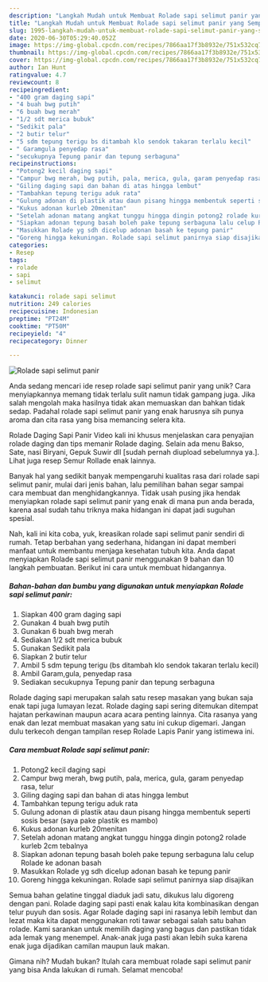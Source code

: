 ```yaml
---
description: "Langkah Mudah untuk Membuat Rolade sapi selimut panir yang Sempurna"
title: "Langkah Mudah untuk Membuat Rolade sapi selimut panir yang Sempurna"
slug: 1995-langkah-mudah-untuk-membuat-rolade-sapi-selimut-panir-yang-sempurna
date: 2020-06-30T05:29:40.052Z
image: https://img-global.cpcdn.com/recipes/7866aa17f3b8932e/751x532cq70/rolade-sapi-selimut-panir-foto-resep-utama.jpg
thumbnail: https://img-global.cpcdn.com/recipes/7866aa17f3b8932e/751x532cq70/rolade-sapi-selimut-panir-foto-resep-utama.jpg
cover: https://img-global.cpcdn.com/recipes/7866aa17f3b8932e/751x532cq70/rolade-sapi-selimut-panir-foto-resep-utama.jpg
author: Ian Hunt
ratingvalue: 4.7
reviewcount: 8
recipeingredient:
- "400 gram daging sapi"
- "4 buah bwg putih"
- "6 buah bwg merah"
- "1/2 sdt merica bubuk"
- "Sedikit pala"
- "2 butir telur"
- "5 sdm tepung terigu bs ditambah klo sendok takaran terlalu kecil"
- " Garamgula penyedap rasa"
- "secukupnya Tepung panir dan tepung serbaguna"
recipeinstructions:
- "Potong2 kecil daging sapi"
- "Campur bwg merah, bwg putih, pala, merica, gula, garam penyedap rasa, telur"
- "Giling daging sapi dan bahan di atas hingga lembut"
- "Tambahkan tepung terigu aduk rata"
- "Gulung adonan di plastik atau daun pisang hingga membentuk seperti sosis besar (saya pake plastik es mambo)"
- "Kukus adonan kurleb 20menitan"
- "Setelah adonan matang angkat tunggu hingga dingin potong2 rolade kurleb 2cm tebalnya"
- "Siapkan adonan tepung basah boleh pake tepung serbaguna lalu celup Rolade ke adonan basah"
- "Masukkan Rolade yg sdh dicelup adonan basah ke tepung panir"
- "Goreng hingga kekuningan. Rolade sapi selimut panirnya siap disajikan"
categories:
- Resep
tags:
- rolade
- sapi
- selimut

katakunci: rolade sapi selimut 
nutrition: 249 calories
recipecuisine: Indonesian
preptime: "PT24M"
cooktime: "PT50M"
recipeyield: "4"
recipecategory: Dinner

---
```



![Rolade sapi selimut panir](https://img-global.cpcdn.com/recipes/7866aa17f3b8932e/751x532cq70/rolade-sapi-selimut-panir-foto-resep-utama.jpg)

Anda sedang mencari ide resep rolade sapi selimut panir yang unik? Cara menyiapkannya memang tidak terlalu sulit namun tidak gampang juga. Jika salah mengolah maka hasilnya tidak akan memuaskan dan bahkan tidak sedap. Padahal rolade sapi selimut panir yang enak harusnya sih punya aroma dan cita rasa yang bisa memancing selera kita.

Rolade Daging Sapi Panir Video kali ini khusus menjelaskan cara penyajian rolade daging dan tips memanir Rolade daging. Selain ada menu Bakso, Sate, nasi Biryani, Gepuk Suwir dll [sudah pernah diupload sebelumnya ya.]. Lihat juga resep Semur Rollade enak lainnya.

Banyak hal yang sedikit banyak mempengaruhi kualitas rasa dari rolade sapi selimut panir, mulai dari jenis bahan, lalu pemilihan bahan segar sampai cara membuat dan menghidangkannya. Tidak usah pusing jika hendak menyiapkan rolade sapi selimut panir yang enak di mana pun anda berada, karena asal sudah tahu triknya maka hidangan ini dapat jadi suguhan spesial.


Nah, kali ini kita coba, yuk, kreasikan rolade sapi selimut panir sendiri di rumah. Tetap berbahan yang sederhana, hidangan ini dapat memberi manfaat untuk membantu menjaga kesehatan tubuh kita. Anda dapat menyiapkan Rolade sapi selimut panir menggunakan 9 bahan dan 10 langkah pembuatan. Berikut ini cara untuk membuat hidangannya.

<!--inarticleads1-->

##### Bahan-bahan dan bumbu yang digunakan untuk menyiapkan Rolade sapi selimut panir:

1. Siapkan 400 gram daging sapi
1. Gunakan 4 buah bwg putih
1. Gunakan 6 buah bwg merah
1. Sediakan 1/2 sdt merica bubuk
1. Gunakan Sedikit pala
1. Siapkan 2 butir telur
1. Ambil 5 sdm tepung terigu (bs ditambah klo sendok takaran terlalu kecil)
1. Ambil  Garam,gula, penyedap rasa
1. Sediakan secukupnya Tepung panir dan tepung serbaguna


Rolade daging sapi merupakan salah satu resep masakan yang bukan saja enak tapi juga lumayan lezat. Rolade daging sapi sering ditemukan ditempat hajatan perkawinan maupun acara acara penting lainnya. Cita rasanya yang enak dan lezat membuat masakan yang satu ini cukup digemari. Jangan dulu terkecoh dengan tampilan resep Rolade Lapis Panir yang istimewa ini. 

<!--inarticleads2-->

##### Cara membuat Rolade sapi selimut panir:

1. Potong2 kecil daging sapi
1. Campur bwg merah, bwg putih, pala, merica, gula, garam penyedap rasa, telur
1. Giling daging sapi dan bahan di atas hingga lembut
1. Tambahkan tepung terigu aduk rata
1. Gulung adonan di plastik atau daun pisang hingga membentuk seperti sosis besar (saya pake plastik es mambo)
1. Kukus adonan kurleb 20menitan
1. Setelah adonan matang angkat tunggu hingga dingin potong2 rolade kurleb 2cm tebalnya
1. Siapkan adonan tepung basah boleh pake tepung serbaguna lalu celup Rolade ke adonan basah
1. Masukkan Rolade yg sdh dicelup adonan basah ke tepung panir
1. Goreng hingga kekuningan. Rolade sapi selimut panirnya siap disajikan


Semua bahan gelatine tinggal diaduk jadi satu, dikukus lalu digoreng dengan pani. Rolade daging sapi pasti enak kalau kita kombinasikan dengan telur puyuh dan sosis. Agar Rolade daging sapi ini rasanya lebih lembut dan lezat maka kita dapat menggunakan roti tawar sebagai salah satu bahan rolade. Kami sarankan untuk memilih daging yang bagus dan pastikan tidak ada lemak yang menempel. Anak-anak juga pasti akan lebih suka karena enak juga dijadikan camilan maupun lauk makan. 

Gimana nih? Mudah bukan? Itulah cara membuat rolade sapi selimut panir yang bisa Anda lakukan di rumah. Selamat mencoba!
